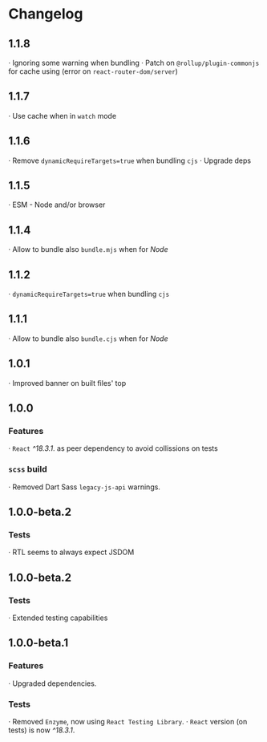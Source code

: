 
# Changelog

## 1.1.8

· Ignoring some warning when bundling
· Patch on `@rollup/plugin-commonjs` for cache using
  (error on `react-router-dom/server`)


## 1.1.7

· Use cache when in `watch` mode

## 1.1.6

· Remove `dynamicRequireTargets=true` when bundling `cjs`
· Upgrade deps

## 1.1.5

· ESM - Node and/or browser

## 1.1.4

· Allow to bundle also `bundle.mjs` when for _Node_

## 1.1.2

· `dynamicRequireTargets=true` when bundling `cjs`

## 1.1.1

· Allow to bundle also `bundle.cjs` when for _Node_

## 1.0.1

· Improved banner on built files' top

## 1.0.0

### Features

· `React` _^18.3.1_. as peer dependency to avoid collissions on tests

### `scss` build

· Removed Dart Sass `legacy-js-api` warnings.

## 1.0.0-beta.2

### Tests

· RTL seems to always expect JSDOM

## 1.0.0-beta.2

### Tests

· Extended testing capabilities

## 1.0.0-beta.1

### Features

· Upgraded dependencies.

### Tests

· Removed `Enzyme`, now using `React Testing Library`.
· `React` version (on tests) is now _^18.3.1_.
